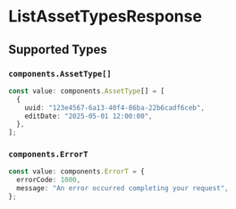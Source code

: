 # ListAssetTypesResponse


## Supported Types

### `components.AssetType[]`

```typescript
const value: components.AssetType[] = [
  {
    uuid: "123e4567-6a13-40f4-86ba-22b6cadf6ceb",
    editDate: "2025-05-01 12:00:00",
  },
];
```

### `components.ErrorT`

```typescript
const value: components.ErrorT = {
  errorCode: 1000,
  message: "An error occurred completing your request",
};
```

